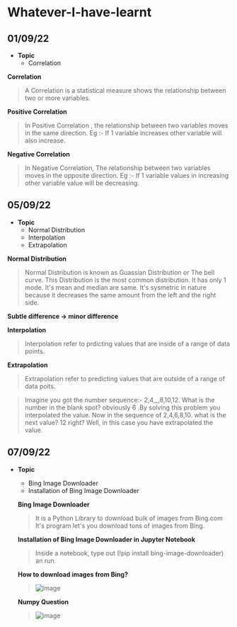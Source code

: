 # Whatever-I-have-learnt
## 01/09/22
- **Topic**
  * Correlation

**Correlation**
> A Correlation is a statistical measure shows the relationship between two or more variables.

**Positive Correlation**
> In Positive Correlation , the relationship between two variables moves in the same direction.
> Eg :- If 1 variable increases other variable will also increase.

**Negative Correlation**
> In Negative Correlation, The relationship between two variables moves in the opposite direction.
> Eg :- If 1 variable values in increasing other variable value will be decreasing.


## 05/09/22
- **Topic**
  * Normal Distribution
  * Interpolation
  * Extrapolation
  
**Normal Distribution**
> Normal Distribution is known as Guassian Distribution or The bell curve. This Distribution is the most common distribution.
> It has only 1 mode.
> It's mean and median are same.
> It's sysmetric in nature because it decreases the same amount from the left and the right side.

**Subtle difference -> minor difference**

**Interpolation**
> Interpolation refer to prdicting values that are inside of a range of data points.

**Extrapolation**
> Extrapolation refer to predicting values that are outside of a range of  data poits.

> Imagine you got the number sequence:- 2,4,_,8,10,12. What is the number in the blank spot? obviously 6 .By solving this problem you interpolated the value. Now in the sequence of 2,4,6,8,10. what is the next value? 12 right? Well, in this case you have extrapolated the value.

## 07/09/22
- **Topic**
  * Bing Image Downloader
  * Installation of Bing Image Downloader 
  
  **Bing Image Downloader**
  >  It is a Python Library to download bulk of images from Bing.com
  > It's program let's you download tons of images from Bing.
  
  **Installation of Bing Image Downloader in Jupyter Notebook**
  > Inside a notebook, type out (!pip install bing-image-downloader) an run.
  
  **How to download images from Bing?**
  > ![image](https://user-images.githubusercontent.com/75212387/188767034-eb0d9923-d031-4463-a9b1-c1359bcb7564.png)
  
  **Numpy Question**
  > ![image](https://user-images.githubusercontent.com/75212387/188799530-68e1dc9e-eecc-4886-9f9a-811cc92ccab3.png)

  
  

